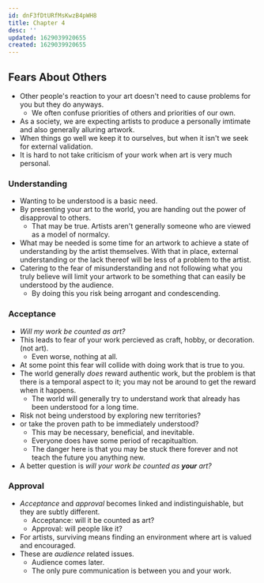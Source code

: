 ```yaml
---
id: dnF3fDtURfMsKwzB4pWH8
title: Chapter 4
desc: ''
updated: 1629039920655
created: 1629039920655
---
```


## Fears About Others
- Other people's reaction to your art doesn't need to cause problems for you but they do anyways.
  - We often confuse priorities of others and priorities of our own.
- As a society, we are expecting artists to produce a personally imtimate and also generally alluring artwork.
- When things go well we keep it to ourselves, but when it isn't we seek for external validation.
- It is hard to not take criticism of your work when art is very much personal.

### Understanding
- Wanting to be understood is a basic need.
- By presenting your art to the world, you are handing out the power of disapproval to others.
  - That may be true. Artists aren't generally someone who are viewed as a model of normalcy.
- What may be needed is some time for an artwork to achieve a state of understanding by the artist themselves. With that in place, external understanding or the lack thereof will be less of a problem to the artist.
- Catering to the fear of misunderstanding and not following what you truly believe will limit your artwork to be something that can easily be understood by the audience.
  - By doing this you risk being arrogant and condescending.

### Acceptance
- _Will my work be counted as art?_
- This leads to fear of your work percieved as craft, hobby, or decoration. (not art).
  - Even worse, nothing at all.
- At some point this fear will collide with doing work that is true to you.
- The world generally _does_ reward authentic work, but the problem is that there is a temporal aspect to it; you may not be around to get the reward when it happens.
  - The world will generally try to understand work that already has been understood for a long time.
- Risk not being understood by exploring new territories? 
- or take the proven path to be immediately understood?
  - This may be necessary, beneficial, and inevitable.
  - Everyone does have some period of recapitualtion.
  - The danger here is that you may be stuck there forever and not teach the future you anything new.
- A better question is _will your work be counted as **your** art?_

### Approval
- _Acceptance_ and _approval_ becomes linked and indistinguishable, but they are subtly different.
  - Acceptance: will it be counted as art?
  - Approval: will people like it?
- For artists, surviving means finding an environment where art is valued and encouraged.
- These are _audience_ related issues.
  - Audience comes later.
  - The only pure communication is between you and your work.
